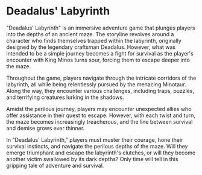# Deadalus' Labyrinth

"Deadalus' Labyrinth" is an immersive adventure game that plunges players into the depths of an ancient maze. The storyline revolves around a character who finds themselves trapped within the labyrinth, originally designed by the legendary craftsman Deadalus. However, what was intended to be a simple journey becomes a fight for survival as the player's encounter with King Minos turns sour, forcing them to escape deeper into the maze.

Throughout the game, players navigate through the intricate corridors of the labyrinth, all while being relentlessly pursued by the menacing Minotaur. Along the way, they encounter various challenges, including traps, puzzles, and terrifying creatures lurking in the shadows. 

Amidst the perilous journey, players may encounter unexpected allies who offer assistance in their quest to escape. However, with each twist and turn, the maze becomes increasingly treacherous, and the line between survival and demise grows ever thinner.

In "Deadalus' Labyrinth," players must muster their courage, hone their survival instincts, and navigate the perilous depths of the maze. Will they emerge triumphant and escape the labyrinth's clutches, or will they become another victim swallowed by its dark depths? Only time will tell in this gripping tale of adventure and survival.
